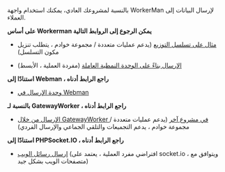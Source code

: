 بالنسبة لمشروعك العادي، يمكنك استخدام واجهة WorkerMan لإرسال البيانات إلى العملاء.

**على أساس Workerman يمكن الرجوع إلى الروابط التالية**

- [مثال على تسلسل التوزيع](../components/channel-examples.md) (يدعم عمليات متعددة / مجموعة خوادم ، يتطلب تنزيل مكون التسلسل)

- [الإرسال بناءً على الوحدة النمطية العاملة](https://www.workerman.net/q/508) (مفردة العملية ، الأبسط)

**استنادًا إلى Webman ، راجع الرابط أدناه**
- [وحدة الإرسال في Webman](https://www.workerman.net/plugin/2)

**بالنسبة لـ GatewayWorker ، راجع الرابط أدناه**
- [الإرسال من خلال GatewayWorker في مشروع آخر](https://www.workerman.net/doc/gateway-worker/push-in-other-project.html) (يدعم عمليات متعددة / مجموعة خوادم ، يدعم التجميعات والتلقي الجماعي والإرسال الفردي)

**استنادًا إلى PHPSocket.IO ، راجع الرابط أدناه**
- [إرسال رسائل الويب](https://www.workerman.net/web-sender) (افتراضي مفرد العملية ، يعتمد على socket.io ، ويتوافق مع متصفحات الويب بشكل جيد)
